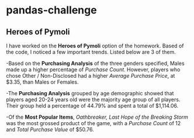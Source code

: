 # pandas-challenge
## Heroes of Pymoli

I have worked on the **Heroes of Pymoli** option of the homework. Based of the code, I noticed a few important trends. Listed below are 3 of them. 

-Based on the **Purchasing Analysis** of the three genders specified, Males made up a higher percentage of _Purchase Count_. However, players who chose Other / Non-Disclosed had a higher _Average Purchase Price_, at $3.35, than Males or Females.

-The **Purchasing Analysis** grouped by age demographic showed that players aged 20-24 years old were the majority age group of all players. Their group held a percentage of 44.79% and spent a total of $1,114.06. 

-Of the **Most Popular Items**, _Oathbreaker, Last Hope of the Breaking Storm_ was the most grossed product of the game, with a _Purchase Count_ of 12 and _Total Purchase Value_ of $50.76. 
